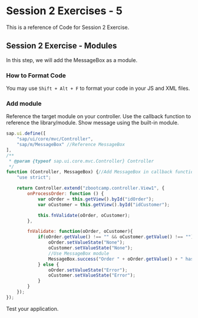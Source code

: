 # Session 2 Exercises - 5
This is a reference of Code for Session 2 Exercise.

## Session 2 Exercise - Modules
In this step, we will add the MessageBox as a module.

### How to Format Code
You may use `Shift + Alt + F` to format your code in your JS and XML files. 

### Add module
Reference the target module on your controller. Use the callback function to reference the library/module. Show  message using the  built-in module.
```js
sap.ui.define([
    "sap/ui/core/mvc/Controller",
    "sap/m/MessageBox" //Reference MessageBox
],
/**
 * @param {typeof sap.ui.core.mvc.Controller} Controller
 */
function (Controller, MessageBox) {//Add MessageBox in callback function
    "use strict";

    return Controller.extend("zbootcamp.controller.View1", {
        onProcessOrder: function () {
            var oOrder = this.getView().byId("idOrder");
            var oCustomer = this.getView().byId("idCustomer");

            this.fnValidate(oOrder, oCustomer);
        },

        fnValidate: function(oOrder, oCustomer){
            if(oOrder.getValue() !== "" && oCustomer.getValue() !== ""){
                oOrder.setValueState("None");
                oCustomer.setValueState("None");
                //Use MessageBox module
                MessageBox.success("Order " + oOrder.getValue() + " has been processed for Customer " + oCustomer.getValue() + " sucessfully!" );
            } else {
                oOrder.setValueState("Error");
                oCustomer.setValueState("Error");
            }
        }
    });
});
```

Test your application. 
